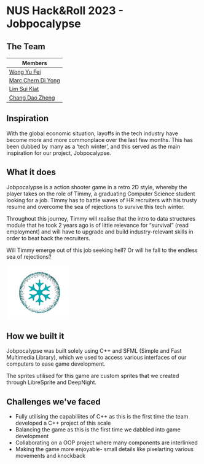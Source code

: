 # NUS Hack&Roll 2023 - Jobpocalypse 

## The Team

| Members                                             | 
| --------------------------------------------------- | 
| [Wong Yu Fei](https://github.com/Ranchu2000)        | 
| [Marc Chern Di Yong](https://github.com/Trigon25)   | 
| [Lim Sui Kiat](https://github.com/sktlim)           |
| [Chang Dao Zheng](https://github.com/changdaozheng) |

## Inspiration
With the global economic situation, layoffs in the tech industry have become more and more commonplace over the last few months. This has been dubbed by many as a ‘tech winter’, and this served as the main inspiration for our project, Jobpocalypse. 

## What it does
Jobpocalypse is a action shooter game in a retro 2D style, whereby the player takes on the role of Timmy, a graduating Computer Science student looking for a job. Timmy has to battle waves of HR recruiters with his trusty resume and overcome the sea of rejections to survive this tech winter.

Throughout this journey, Timmy will realise that the intro to data structures module that he took 2 years ago is of little relevance for “survival” (read employment) and will have to upgrade and build industry-relevant skills in order to beat back the recruiters.

Will Timmy emerge out of this job seeking hell? Or will he fall to the endless sea of rejections?

![](./HacknRoll23/HacknRoll23//Resources/Res/Logo.png)

## How we built it
Jobpocalypse was built solely using C++ and SFML (Simple and Fast Multimedia Library), which we used to access various interfaces of our computers to ease game development. 

The sprites utilised for this game are custom sprites that we created through LibreSprite and DeepNight.  

## Challenges we've faced
- Fully utilising the capabiliites of C++ as this is the first time the team developed a C++ project of this scale
- Balancing the game as this is the first time we dabbled into game development
- Collaborating on a OOP project where many components are interlinked
- Making the game more enjoyable- small details like pixelarting various movements and knockback
